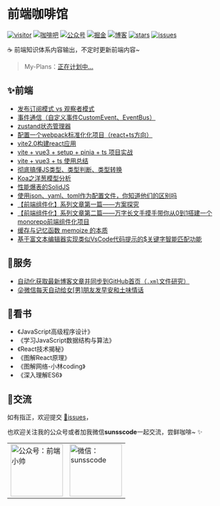 # 前端咖啡馆

[![visitor](https://visitor-badge.glitch.me/badge?page_id=js-banana.front-end-coffeeBar)](https://github.com/JS-banana/front-end-coffeeBar)
[![咖啡吧](https://img.shields.io/badge/CoffeeBar-%E5%92%96%E5%95%A1%E5%90%A7-orange)](#咖啡吧)
[![公众号](https://img.shields.io/badge/%E5%85%AC%E4%BC%97%E5%8F%B7-%E5%89%8D%E7%AB%AF%E5%B0%8F%E5%B8%85-blueviolet)](#交流)
[![掘金](https://img.shields.io/badge/Juejin-掘金-blue)](https://juejin.im/user/1204720476890477)
[![博客](https://img.shields.io/badge/ssscode-%E5%8D%9A%E5%AE%A2-brightgreen)](https://js-banana.github.io/blog)
[![stars](https://img.shields.io/github/stars/JS-banana/front-end-coffeeBar)](https://github.com/JS-banana/front-end-coffeeBar/stargazers)
[![issues](https://img.shields.io/github/issues/JS-banana/front-end-coffeeBar)](https://github.com/JS-banana/front-end-coffeeBar/issues)

:coffee: 前端知识体系内容输出，不定时更新前端内容~

> My-Plans：[正在计划中...](https://github.com/JS-banana/plans)

## ✨前端

- [发布订阅模式 vs 观察者模式](https://juejin.cn/post/6990952531761299487/)
- [事件通信（自定义事件CustomEvent、EventBus）](https://juejin.cn/post/7008531533841563655)
- [zustand状态管理器](https://juejin.cn/post/6970951346816188430)
- [配置一个webpack标准化化项目（react+ts方向）](https://juejin.cn/post/7006952872894005255)
- [vite2.0构建react应用](https://juejin.cn/post/6986169708722520072)
- [vite + vue3 + setup + pinia + ts 项目实战](https://juejin.cn/post/7041188884864040991)
- [vite + vue3 + ts 使用总结](https://juejin.cn/post/7051826951463370760)
- [彻底搞懂JS类型、类型判断、类型转换](https://juejin.cn/post/7092225590102589470)
- [Koa之洋葱模型分析](https://juejin.cn/post/7095566716347875336)
- [性能爆表的SolidJS](https://juejin.cn/post/7140643826162466853)
- [使用json、yaml、toml作为配置文件，你知道他们的区别吗](https://juejin.cn/post/7145091045443764261)
- [【前端组件化】系列文章第一篇——方案探究](https://juejin.cn/post/7139513166613970958)
- [【前端组件化】系列文章第二篇——万字长文手摸手带你从0到1搭建一个monorepo前端组件化项目](https://juejin.cn/post/7166625561769410591)
- [缓存与记忆函数 memoize 的本质](https://juejin.cn/post/7205125350392496188)
- [基于富文本编辑器实现类似VsCode代码提示的$关键字智能匹配功能](https://juejin.cn/post/7290163879287963685)

## 🎉服务

- [自动化获取最新博客文章并同步到GitHub首页（`.xml`文件研究）](https://juejin.cn/post/7008529255252361229)
- [😜微信每天自动给女[男]朋友发早安和土味情话](https://juejin.cn/post/7054013026801811470)

## 📗看书

- 《JavaScript高级程序设计》
- 《学习JavaScript数据结构与算法》
- 《React技术揭秘》
- 《图解React原理》
- 《图解网络-小林coding》
- 《深入理解ES6》

## 🙌交流

如有指正，欢迎提交 [:bug:issues](https://github.com/JS-banana/front-end-coffeeBar/issues)，

也欢迎关注我的公众号或者加我微信**sunsscode**一起交流，尝鲜咖啡~ :sparkles:

<table>
  <tr>
    <td valign="top">
      <img height="120" alt="公众号：前端小帅" src="https://cdn.jsdelivr.net/gh/JS-banana/images/vuepress/4.png" />
    </td>
    <td valign="top">
      <img height="120" alt="微信：sunsscode" src="https://cdn.jsdelivr.net/gh/JS-banana/images/vuepress/1.jpg" />
    </td>
  </tr>
</table>
